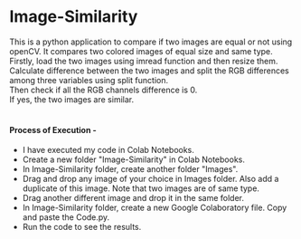 # Image-Similarity

This is a python application to compare if two images are equal or not using openCV.
It compares two colored images of equal size and same type.<br>
Firstly, load the two images using imread function and then resize them. 
<br>Calculate difference between the two images and split the RGB differences among three variables using split function.
<br>Then check if all the RGB channels difference is 0.
<br>If yes, the two images are similar.
<br><br>
####  Process of Execution -
* I have executed my code in Colab Notebooks.
* Create a new folder "Image-Similarity" in Colab Notebooks.
* In Image-Similarity folder, create another folder "Images".
* Drag and drop any image of your choice in Images folder. Also add a duplicate of this image. Note that two images are of same type.
* Drag another different image and drop it in the same folder.
* In Image-Similarity folder, create a new Google Colaboratory file. Copy and paste the Code.py.
* Run the code to see the results.



